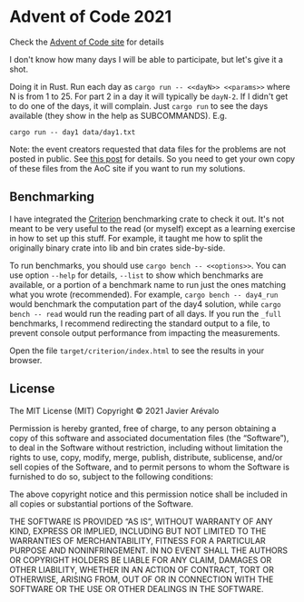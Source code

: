 # Advent of Code 2021

Check the [Advent of Code site](https://adventofcode.com/) for details

I don't know how many days I will be able to participate, but let's give it a shot.

Doing it in Rust. Run each day as `cargo run -- <<dayN>> <<params>>` where N is from 1 to 25.
For part 2 in a day it will typically be `dayN-2`.
If I didn't get to do one of the days, it will complain. Just `cargo run` to see the days
available (they show in the help as SUBCOMMANDS). E.g.

```
cargo run -- day1 data/day1.txt
```

Note: the event creators requested that data files for the problems are not posted in public.
See [this post](https://www.reddit.com/r/adventofcode/comments/k99rod/sharing_input_data_were_we_requested_not_to/gf2ukkf/) for details.
So you need to get your own copy of these files from the AoC site if you want to run my solutions.

## Benchmarking

I have integrated the [Criterion](https://crates.io/crates/criterion) benchmarking crate to check it out.
It's not meant to be very useful to the read (or myself) except as a learning exercise in how to set up
this stuff. For example, it taught me how to split the originally binary crate into lib and bin crates side-by-side.

To run benchmarks, you should use `cargo bench -- <<options>>`. You can use option `--help` for details, `--list` to show which
benchmarks are available, or a portion of a benchmark name to run just the ones matching what you wrote (recommended).
For example, `cargo bench -- day4_run` would benchmark the computation part of the day4 solution, while
`cargo bench -- read` would run the reading part of all days. If you run the `_full` benchmarks, I recommend redirecting
the standard output to a file, to prevent console output performance from impacting the measurements.

Open the file `target/criterion/index.html` to see the results in your browser.

## License

The MIT License (MIT)
Copyright © 2021 Javier Arévalo

Permission is hereby granted, free of charge, to any person obtaining a copy of this software and associated documentation files (the “Software”), to deal in the Software without restriction, including without limitation the rights to use, copy, modify, merge, publish, distribute, sublicense, and/or sell copies of the Software, and to permit persons to whom the Software is furnished to do so, subject to the following conditions:

The above copyright notice and this permission notice shall be included in all copies or substantial portions of the Software.

THE SOFTWARE IS PROVIDED “AS IS”, WITHOUT WARRANTY OF ANY KIND, EXPRESS OR IMPLIED, INCLUDING BUT NOT LIMITED TO THE WARRANTIES OF MERCHANTABILITY, FITNESS FOR A PARTICULAR PURPOSE AND NONINFRINGEMENT. IN NO EVENT SHALL THE AUTHORS OR COPYRIGHT HOLDERS BE LIABLE FOR ANY CLAIM, DAMAGES OR OTHER LIABILITY, WHETHER IN AN ACTION OF CONTRACT, TORT OR OTHERWISE, ARISING FROM, OUT OF OR IN CONNECTION WITH THE SOFTWARE OR THE USE OR OTHER DEALINGS IN THE SOFTWARE.
